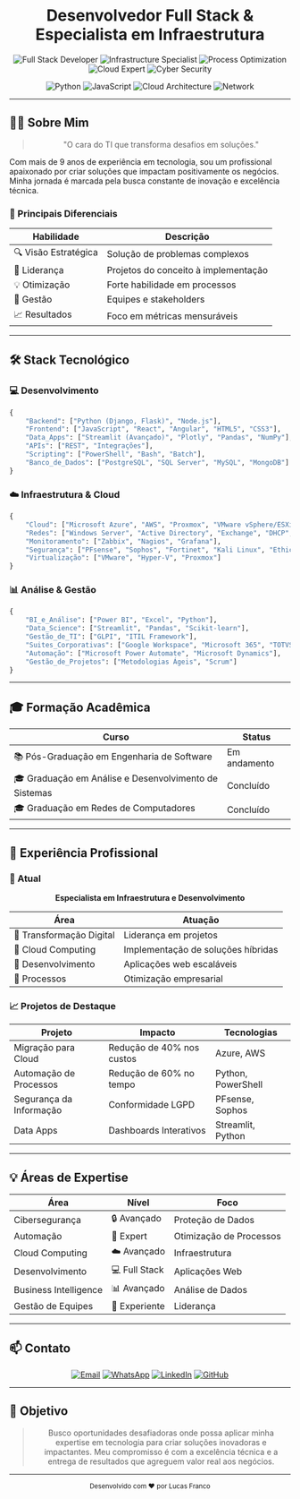 <div align="center">

# Desenvolvedor Full Stack & Especialista em Infraestrutura

<p align="center">
  <img src="https://img.shields.io/badge/Full%20Stack-Developer-blue" alt="Full Stack Developer">
  <img src="https://img.shields.io/badge/Infrastructure-Specialist-green" alt="Infrastructure Specialist">
  <img src="https://img.shields.io/badge/Process-Optimization-orange" alt="Process Optimization">
  <img src="https://img.shields.io/badge/Cloud-Expert-blueviolet" alt="Cloud Expert">
  <img src="https://img.shields.io/badge/Cyber-Security-red" alt="Cyber Security">
</p>

<p align="center">
  <img src="https://img.shields.io/badge/Python-Expert-yellow" alt="Python">
  <img src="https://img.shields.io/badge/JavaScript-Advanced-orange" alt="JavaScript">
  <img src="https://img.shields.io/badge/Cloud-Architecture-blue" alt="Cloud Architecture">
  <img src="https://img.shields.io/badge/Network-Specialist-green" alt="Network">
</p>

</div>

---

## 👨‍💻 Sobre Mim

<div align="center">
  
> "O cara do TI que transforma desafios em soluções."

</div>

Com mais de 9 anos de experiência em tecnologia, sou um profissional apaixonado por criar soluções que impactam positivamente os negócios. Minha jornada é marcada pela busca constante de inovação e excelência técnica.

### 🎯 Principais Diferenciais
<div align="center">
  
| Habilidade | Descrição |
|------------|-----------|
| 🔍 Visão Estratégica | Solução de problemas complexos |
| 🚀 Liderança | Projetos do conceito à implementação |
| 💡 Otimização | Forte habilidade em processos |
| 🤝 Gestão | Equipes e stakeholders |
| 📈 Resultados | Foco em métricas mensuráveis |

</div>

---

## 🛠️ Stack Tecnológico

### 💻 Desenvolvimento
```python
{
    "Backend": ["Python (Django, Flask)", "Node.js"],
    "Frontend": ["JavaScript", "React", "Angular", "HTML5", "CSS3"],
    "Data_Apps": ["Streamlit (Avançado)", "Plotly", "Pandas", "NumPy"],
    "APIs": ["REST", "Integrações"],
    "Scripting": ["PowerShell", "Bash", "Batch"],
    "Banco_de_Dados": ["PostgreSQL", "SQL Server", "MySQL", "MongoDB"]
}
```

### ☁️ Infraestrutura & Cloud
```python
{
    "Cloud": ["Microsoft Azure", "AWS", "Proxmox", "VMware vSphere/ESXi", "Hyper-V"],
    "Redes": ["Windows Server", "Active Directory", "Exchange", "DHCP", "DNS", "VPN", "VLAN"],
    "Monitoramento": ["Zabbix", "Nagios", "Grafana"],
    "Segurança": ["PFsense", "Sophos", "Fortinet", "Kali Linux", "Ethical Hacking"],
    "Virtualização": ["VMware", "Hyper-V", "Proxmox"]
}
```

### 📊 Análise & Gestão
```python
{
    "BI_e_Análise": ["Power BI", "Excel", "Python"],
    "Data_Science": ["Streamlit", "Pandas", "Scikit-learn"],
    "Gestão_de_TI": ["GLPI", "ITIL Framework"],
    "Suites_Corporativas": ["Google Workspace", "Microsoft 365", "TOTVS"],
    "Automação": ["Microsoft Power Automate", "Microsoft Dynamics"],
    "Gestão_de_Projetos": ["Metodologias Ágeis", "Scrum"]
}
```

---

## 🎓 Formação Acadêmica
<div align="center">
  
| Curso | Status |
|-------|--------|
| 📚 Pós-Graduação em Engenharia de Software | Em andamento |
| 🎓 Graduação em Análise e Desenvolvimento de Sistemas | Concluído |
| 🎓 Graduação em Redes de Computadores | Concluído |

</div>

---

## 🚀 Experiência Profissional

### 🎯 Atual
<div align="center">
  
**Especialista em Infraestrutura e Desenvolvimento**
  
| Área | Atuação |
|------|---------|
| 🔹 Transformação Digital | Liderança em projetos |
| 🔹 Cloud Computing | Implementação de soluções híbridas |
| 🔹 Desenvolvimento | Aplicações web escaláveis |
| 🔹 Processos | Otimização empresarial |

</div>

### 📈 Projetos de Destaque
<div align="center">
  
| Projeto | Impacto | Tecnologias |
|---------|---------|-------------|
| Migração para Cloud | Redução de 40% nos custos | Azure, AWS |
| Automação de Processos | Redução de 60% no tempo | Python, PowerShell |
| Segurança da Informação | Conformidade LGPD | PFsense, Sophos |
| Data Apps | Dashboards Interativos | Streamlit, Python |

</div>

---

## 💡 Áreas de Expertise
<div align="center">
  
| Área | Nível | Foco |
|------|-------|------|
| Cibersegurança | 🔒 Avançado | Proteção de Dados |
| Automação | 🔄 Expert | Otimização de Processos |
| Cloud Computing | ☁️ Avançado | Infraestrutura |
| Desenvolvimento | 💻 Full Stack | Aplicações Web |
| Business Intelligence | 📊 Avançado | Análise de Dados |
| Gestão de Equipes | 👥 Experiente | Liderança |

</div>

---

## 📫 Contato

<div align="center">
  
[![Email](https://img.shields.io/badge/Email-lucas.franco.tech%40gmail.com-red)](mailto:lucas.franco.tech@gmail.com)
[![WhatsApp](https://img.shields.io/badge/WhatsApp-%2B55%2011%209%203243--3710-brightgreen)](https://wa.me/5511932433710)
[![LinkedIn](https://img.shields.io/badge/LinkedIn-Lucas%20Franco-blue)](https://www.linkedin.com/in/lucas-franco-tech/)
[![GitHub](https://img.shields.io/badge/GitHub-LucasDaSilvaFranco-black)](https://github.com/LucasDaSilvaFranco)

</div>

---

## 🎯 Objetivo

<div align="center">
  
> Busco oportunidades desafiadoras onde possa aplicar minha expertise em tecnologia para criar soluções inovadoras e impactantes. Meu compromisso é com a excelência técnica e a entrega de resultados que agreguem valor real aos negócios.

</div>

---

<div align="center">
  <sub>Desenvolvido com ❤️ por Lucas Franco</sub>
</div> 
